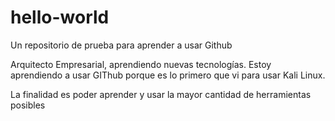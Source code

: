 # hello-world
Un repositorio de prueba para aprender a usar Github

Arquitecto Empresarial, aprendiendo nuevas tecnologías. Estoy aprendiendo a usar GIThub porque es lo primero que vi para usar Kali Linux.

La finalidad es poder aprender y usar la mayor cantidad de herramientas posibles

